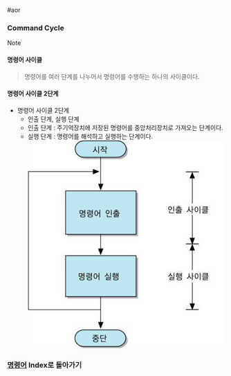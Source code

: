 #aor 
### Command Cycle
>[!note]
>#### 명령어 사이클
>
>>명령어를 여러 단계를 나누어서 명령어를 수행하는 하나의 사이클이다.
#### 명령어 사이클 2단계
- 명령어 사이클 2단계
	- 인출 단계, 실행 단계
	- 인출 단계 : 주기억장치에 저장된 명령어를 중앙처리장치로 가져오는 단계이다.
	- 실행 단계 : 명령어를 해석하고 실행하는 단계이다.
![](../../../../Stuff/Image/AOR/Computer%20Structure/Pasted%20image%2020231011175938.png)



### [명령어](명령어.md) Index로 돌아가기